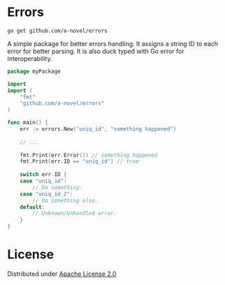 # Errors

```
go get github.com/a-novel/errors
```

A simple package for better errors handling. It assigns a string ID to each error for better parsing. It is also
duck typed with Go error for interoperability.

```go
package myPackage

import
import (
	"fmt"
	"github.com/a-novel/errors"
)

func main() {
    err := errors.New("uniq_id", "something happened")
    
    // ... 
    
    fmt.Print(err.Error()) // something happened
    fmt.Print(err.ID == "uniq_id") // true
    
    switch err.ID {
    case "uniq_id":
        // Do something.
    case "uniq_id_2":
        // Do something else.
    default:
        // Unknown/Unhandled error.
    }
}
```

# License

Distributed under [Apache License 2.0](https://www.github.com/a-novel/errors/blob/master/LICENSE)